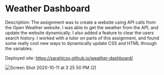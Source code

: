 # Weather Dashboard
Description: The assignment was to create a website using API calls from the Open Weather website. I was able to get the weather from the API, and update the website dynamically. I also added a feature to clear the users search history. I worked with a tutor on parts of this assignment, and found some really cool new ways to dynamically update CSS and HTML through the variables. 

Deployed site: https://sarahlcox.github.io/weather-dashboard/

![Screen Shot 2020-10-11 at 3 25 50 PM (2)](https://user-images.githubusercontent.com/71027264/95693470-2410bd00-0bf2-11eb-9f18-7922b94f158a.png)
